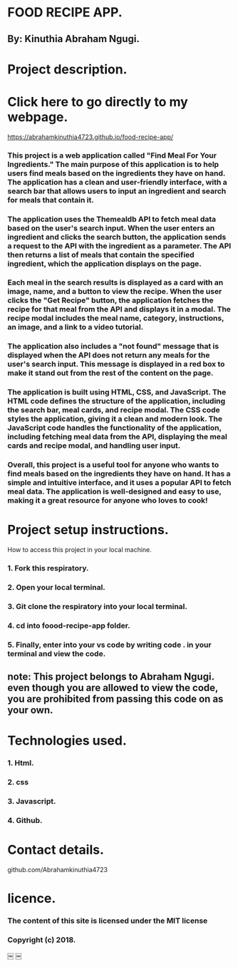 # FOOD RECIPE APP.

## By: Kinuthia Abraham Ngugi.

# Project description.

# Click here to go directly to my webpage.

 https://abrahamkinuthia4723.github.io/food-recipe-app/

### This project is a web application called "Find Meal For Your Ingredients." The main purpose of this application is to help users find meals based on the ingredients they have on hand. The application has a clean and user-friendly interface, with a search bar that allows users to input an ingredient and search for meals that contain it.

### The application uses the Themealdb API to fetch meal data based on the user's search input. When the user enters an ingredient and clicks the search button, the application sends a request to the API with the ingredient as a parameter. The API then returns a list of meals that contain the specified ingredient, which the application displays on the page.

### Each meal in the search results is displayed as a card with an image, name, and a button to view the recipe. When the user clicks the "Get Recipe" button, the application fetches the recipe for that meal from the API and displays it in a modal. The recipe modal includes the meal name, category, instructions, an image, and a link to a video tutorial.

### The application also includes a "not found" message that is displayed when the API does not return any meals for the user's search input. This message is displayed in a red box to make it stand out from the rest of the content on the page.

### The application is built using HTML, CSS, and JavaScript. The HTML code defines the structure of the application, including the search bar, meal cards, and recipe modal. The CSS code styles the application, giving it a clean and modern look. The JavaScript code handles the functionality of the application, including fetching meal data from the API, displaying the meal cards and recipe modal, and handling user input.

### Overall, this project is a useful tool for anyone who wants to find meals based on the ingredients they have on hand. It has a simple and intuitive interface, and it uses a popular API to fetch meal data. The application is well-designed and easy to use, making it a great resource for anyone who loves to cook!

# Project setup instructions.

How to access this project in your local machine.

### 1. Fork this respiratory.

### 2. Open your local terminal.

### 3. Git clone the respiratory into your local terminal.

### 4. cd into foood-recipe-app folder.

### 5. Finally, enter into your vs code by writing code . in your terminal and view the code.

## note: This project belongs to Abraham Ngugi. even though you are allowed to view the code, you are prohibited from passing this code on as your own.

# Technologies used.

### 1. Html.

### 2. css

### 3. Javascript.

### 4. Github.

# Contact details.

github.com/Abrahamkinuthia4723

# licence.

### The content of this site is licensed under the MIT license
### Copyright (c) 2018.





￼
￼
